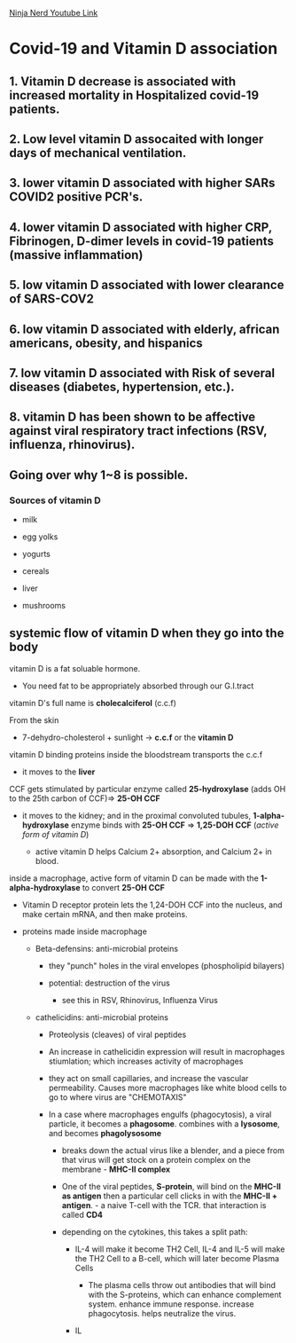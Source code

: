 [Ninja Nerd Youtube Link](https://youtu.be/cT1CaTv5-e4)

# Covid-19 and Vitamin D association

## 1. Vitamin D decrease is associated with increased mortality in Hospitalized covid-19 patients.

## 2. Low level vitamin D assocaited with longer days of mechanical ventilation.

## 3. lower vitamin D associated with higher SARs COVID2 positive PCR's.

## 4. lower vitamin D associated with higher CRP, Fibrinogen, D-dimer levels in covid-19 patients (massive inflammation)

## 5. low vitamin D associated with lower clearance of SARS-COV2

## 6. low vitamin D associated with elderly, african americans, obesity, and hispanics

## 7. low vitamin D associated with Risk of several diseases (diabetes, hypertension, etc.).

## 8. vitamin D has been shown to be affective against viral respiratory tract infections (RSV, influenza, rhinovirus).

## Going over why 1~8 is possible.

### Sources of vitamin D

- milk

- egg yolks

- yogurts

- cereals

- liver

- mushrooms


## systemic flow of vitamin D when they go into the body 

vitamin D is a fat soluable hormone.

- You need fat to be appropriately absorbed through our G.I.tract

vitamin D's full name is **cholecalciferol** (c.c.f)

From the skin

- 7-dehydro-cholesterol + sunlight -> **c.c.f** or the **vitamin D**

vitamin D binding proteins inside the bloodstream transports the c.c.f

- it moves to the **liver**

CCF gets stimulated by particular enzyme called **25-hydroxylase** (adds OH to the 25th carbon of CCF)=> **25-OH CCF**

- it moves to the kidney; and in the proximal convoluted tubules, **1-alpha-hydroxylase** enzyme binds with **25-OH CCF** => **1,25-DOH CCF** (*active form of vitamin D*)

    - active vitamin D helps Calcium 2+ absorption, and Calcium 2+ in blood.

inside a macrophage, active form of vitamin D can be made with the **1-alpha-hydroxylase** to convert **25-OH CCF**

- Vitamin D receptor protein lets the 1,24-DOH CCF into the nucleus, and make certain mRNA, and then make proteins.

- proteins made inside macrophage 

    - Beta-defensins: anti-microbial proteins

        - they "punch" holes in the viral envelopes (phospholipid bilayers)

        - potential: destruction of the virus

            - see this in RSV, Rhinovirus, Influenza Virus

    - cathelicidins: anti-microbial proteins

        - Proteolysis (cleaves) of viral peptides

        - An increase in cathelicidin expression will result in macrophages stiumlation; which increases activity of macrophages

        - they act on small capillaries, and increase the vascular permeability. Causes more macrophages like white blood cells to go to where virus are "CHEMOTAXIS"

        - In a case where macrophages engulfs (phagocytosis), a viral particle, it becomes a **phagosome**. combines with a **lysosome**, and becomes **phagolysosome**

            - breaks down the actual virus like a blender, and a piece from that virus will get stock on a protein complex on the membrane - **MHC-II complex**

            - One of the viral peptides, **S-protein**, will bind on the **MHC-II as antigen** then a particular cell clicks in with the **MHC-II + antigen**. - a naive T-cell with the TCR. that interaction is called **CD4**

            - depending on the cytokines, this takes a split path:

                - IL-4 will make it become TH2 Cell, IL-4 and IL-5 will make the TH2 Cell to a B-cell, which will later become Plasma Cells

                    - The plasma cells throw out antibodies that will bind with the S-proteins, which can enhance complement system. enhance immune response. increase phagocytosis. helps neutralize the virus.

                - IL